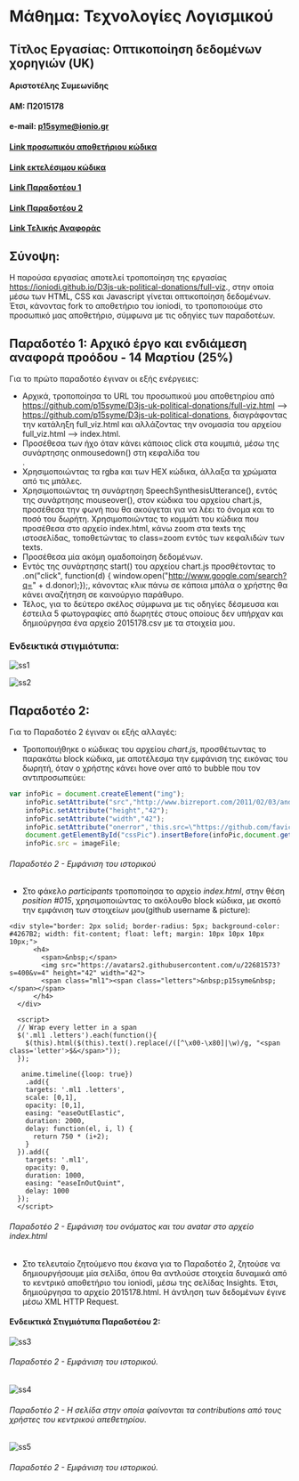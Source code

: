 # Μάθημα: Τεχνολογίες Λογισμικού

## Τίτλος Εργασίας: Οπτικοποίηση δεδομένων χορηγιών (UK)

#### Αριστοτέλης Συμεωνίδης
#### ΑΜ: Π2015178
#### e-mail: p15syme@ionio.gr

#### [Link προσωπικόυ αποθετήριου κώδικα](https://github.com/p15syme/D3js-uk-political-donations)

#### [Link εκτελέσιμου κώδικα](https://p15syme.github.io/D3js-uk-political-donations/)

#### [Link Παραδοτέου 1](https://github.com/p15syme/D3js-uk-political-donations/tree/%CE%A02015178---%CE%A0%CE%B1%CF%81%CE%B1%CE%B4%CE%BF%CF%84%CE%AD%CE%BF-1)

#### [Link Παραδοτέου 2](https://github.com/p15syme/D3js-uk-political-donations/tree/2015178---%CE%A0%CE%B1%CF%81%CE%B1%CE%B4%CE%BF%CF%84%CE%AD%CE%BF-2)

#### [Link Τελικής Αναφοράς](https://p15syme.github.io/Final-Report-2018-ST/)

## Σύνοψη:

Η παρούσα εργασίας αποτελεί τροποποίηση της εργασίας https://ioniodi.github.io/D3js-uk-political-donations/full-viz., στην οποία μέσω των HTML, CSS και Javascript γίνεται οπτικοποίηση δεδομένων. Έτσι, κάνοντας fork το αποθετήριο του ioniodi, το τροποποιούμε στο προσωπικό μας αποθετήριο, σύμφωνα με τις οδηγίες των παραδοτέων.


## Παραδοτέο 1: Αρχικό έργο και ενδιάμεση αναφορά προόδου - 14 Μαρτίου (25%)

Για το πρώτο παραδοτέο έγιναν οι εξής ενέργειες:

* Αρχικά, τροποποίησα το URL του προσωπικού μου αποθετηρίου από https://github.com/p15syme/D3js-uk-political-donations/full-viz.html --> https://github.com/p15syme/D3js-uk-political-donations, διαγράφοντας την κατάληξη full_viz.html και αλλάζοντας την ονομασία του αρχείου full_viz.html --> index.html.
* Προσέθεσα των ήχο όταν κάνει κάποιος click στα κουμπιά, μέσω της συνάρτησης onmousedown() στη κεφαλίδα του <ul></ul>.
* Χρησιμοποιώντας τα rgba και των HEX κώδικα, άλλαξα τα χρώματα από τις μπάλες. 
* Χρησιμοποιώντας τη συνάρτηση SpeechSynthesisUtterance(), εντός της συνάρτησης mouseover(), στον κώδικα του αρχείου chart.js, προσέθεσα την φωνή που θα ακούγεται για να λέει το όνομα και το ποσό του δωρήτη.
Χρησιμοποιώντας το κομμάτι του κώδικα που προσέθεσα στο αρχείο index.html, κάνω zoom στα texts της ιστοσελίδας, τοποθετώντας το class=zoom εντός των κεφαλιδών των texts.
* Προσέθεσα μία ακόμη ομαδοποίηση δεδομένων.
* Εντός της συνάρτησης start() του αρχείου chart.js προσθέτοντας το .on("click", function(d) { window.open("http://www.google.com/search?q=" + d.donor);});, κάνοντας κλικ πάνω σε κάποια μπάλα ο χρήστης θα κάνει αναζήτηση σε καινούργιο παράθυρο.
* Τέλος, για το δεύτερο σκέλος σύμφωνα με τις οδηγίες δέσμευσα και έστειλα 5 φωτογραφίες από δωρητές στους οποίους δεν υπήρχαν και δημιούργησα ένα αρχείο 2015178.csv με τα στοιχεία μου.

### Ενδεικτικά στιγμιότυπα:

![ss1](https://user-images.githubusercontent.com/22681573/36947454-9c079868-1fd4-11e8-900c-df936ad26dd7.png)

![ss2](https://user-images.githubusercontent.com/22681573/36947455-9d7662c4-1fd4-11e8-9b3d-8409cda8c857.png)

## Παραδοτέο 2: 

  Για το Παραδοτέο 2 έγιναν οι εξής αλλαγές:
  
* Τροποποιήθηκε ο κώδικας του αρχείου *chart.js*, προσθέτωντας το παρακάτω block κώδικα, με αποτέλεσμα την εμφάνιση της εικόνας του δωρητή, όταν ο χρήστης κάνει hove over από το bubble που τον αντιπροσωπεύει:
```Javascript
var infoPic = document.createElement("img");
    infoPic.setAttribute("src","http://www.bizreport.com/2011/02/03/android-logo-200x200.jpg");
    infoPic.setAttribute("height","42");
    infoPic.setAttribute("width","42");
    infoPic.setAttribute("onerror",'this.src=\"https://github.com/favicon.ico\";');
    document.getElementById("cssPic").insertBefore(infoPic,document.getElementById("cssPic").firstChild);
    infoPic.src = imageFile;
```
###### Παραδοτέο 2 - Εμφάνιση του ιστορικού

* Στο φάκελο *participants* τροποποίησα το αρχείο *index.html*, στην θέση *position #015*, χρησιμοποιώντας το ακόλουθο block κώδικα, με σκοπό την εμφάνιση των στοιχείων μου(github username & picture):

```
<div style="border: 2px solid; border-radius: 5px; background-color: #4267B2; width: fit-content; float: left; margin: 10px 10px 10px 10px;">
      <h4>
        <span>&nbsp;</span>
        <img src="https://avatars2.githubusercontent.com/u/22681573?s=400&v=4" height="42" width="42">
        <span class="ml1"><span class="letters">&nbsp;p15syme&nbsp;</span></span>
      </h4>
  </div>
  
  <script>
  // Wrap every letter in a span
  $('.ml1 .letters').each(function(){
    $(this).html($(this).text().replace(/([^\x00-\x80]|\w)/g, "<span class='letter'>$&</span>"));
  });
   
   anime.timeline({loop: true}) 
    .add({
    targets: '.ml1 .letters',
    scale: [0,1],
    opacity: [0,1],
    easing: "easeOutElastic",
    duration: 2000,
    delay: function(el, i, l) {
      return 750 * (i+2);
    }
  }).add({
    targets: '.ml1',
    opacity: 0,
    duration: 1000,
    easing: "easeInOutQuint",
    delay: 1000
  });    
  </script>
```
###### Παραδοτέο 2 - Εμφάνιση του ονόματος και του avatar στο αρχείο index.html
* Στο τελευταίο ζητούμενο που έκανα για το Παραδοτέο 2, ζητούσε να δημιουργήσουμε μία σελίδα, όπου θα αντλούσε στοιχεία δυναμικά από το κεντρικό αποθετήριο του ioniodi, μέσω της σελίδας Insights. Έτσι, δημιούργησα το αρχείο 2015178.html. Η άντληση των δεδομένων έγινε μέσω XML HTTP Request.

#### Ενδεικτικά Στιγμιότυπα Παραδοτέου 2:

![ss3](https://user-images.githubusercontent.com/22681573/39723986-236abab2-5250-11e8-9964-7880b1afc77f.png)
###### Παραδοτέο 2 - Εμφάνιση του ιστορικού.

![ss4](https://user-images.githubusercontent.com/22681573/39724154-a397d4d6-5250-11e8-9a30-4076c76eed12.png)
###### Παραδοτέο 2 - Η σελίδα στην οποία φαίνονται τα contributions από τους χρήστες του κεντρικού απεθετηρίου.

![ss5](https://user-images.githubusercontent.com/22681573/39724156-a3c569b4-5250-11e8-8990-3f3b4229c207.png)
###### Παραδοτέο 2 - Εμφάνιση του ιστορικού.




